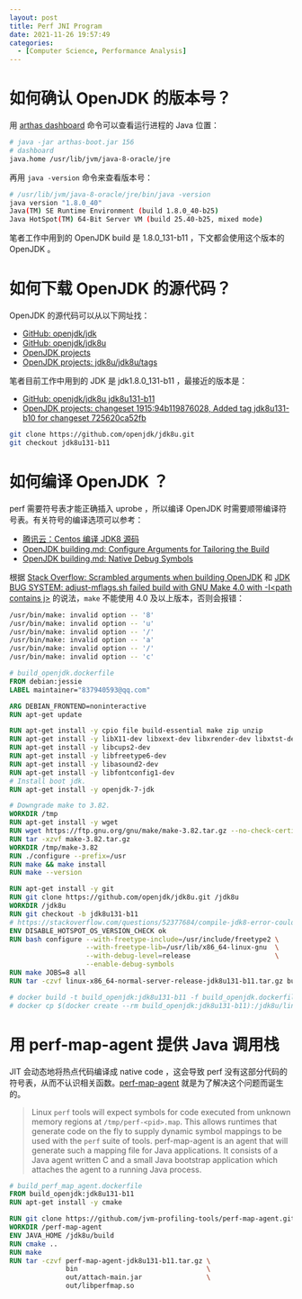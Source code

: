 ```yaml
---
layout: post
title: Perf JNI Program
date: 2021-11-26 19:57:49
categories:
  - [Computer Science, Performance Analysis]
---
```


# 如何确认 OpenJDK 的版本号？

用 [arthas dashboard](https://arthas.aliyun.com/doc/en/dashboard.html) 命令可以查看运行进程的 Java 位置：

```bash
# java -jar arthas-boot.jar 156
# dashboard
java.home /usr/lib/jvm/java-8-oracle/jre
```

再用 `java -version` 命令来查看版本号：
```bash
# /usr/lib/jvm/java-8-oracle/jre/bin/java -version
java version "1.8.0_40"
Java(TM) SE Runtime Environment (build 1.8.0_40-b25)
Java HotSpot(TM) 64-Bit Server VM (build 25.40-b25, mixed mode)
```

笔者工作中用到的 OpenJDK build 是 1.8.0\_131-b11 ，下文都会使用这个版本的 OpenJDK 。

# 如何下载 OpenJDK 的源代码？

OpenJDK 的源代码可以从以下网址找：

+ [GitHub: openjdk/jdk](https://github.com/openjdk/jdk)
+ [GitHub: openjdk/jdk8u](https://github.com/openjdk/jdk8u)
+ [OpenJDK projects](https://hg.openjdk.java.net/)
+ [OpenJDK projects: jdk8u/jdk8u/tags](https://hg.openjdk.java.net/jdk8u/jdk8u/tags)

笔者目前工作中用到的 JDK 是 jdk1.8.0\_131-b11 ，最接近的版本是：

+ [GitHub: openjdk/jdk8u jdk8u131-b11](https://github.com/openjdk/jdk8u/tree/jdk8u131-b11)
+ [OpenJDK projects: changeset 1915:94b119876028, Added tag jdk8u131-b10 for changeset 725620ca52fb](https://hg.openjdk.java.net/jdk8u/jdk8u/rev/94b119876028)

```bash
git clone https://github.com/openjdk/jdk8u.git
git checkout jdk8u131-b11
```

# 如何编译 OpenJDK ？

perf 需要符号表才能正确插入 uprobe ，所以编译 OpenJDK 时需要顺带编译符号表。有关符号的编译选项可以参考：

+ [腾讯云：Centos 编译 JDK8 源码](https://cloud.tencent.com/developer/article/1701909)
+ [OpenJDK building.md: Configure Arguments for Tailoring the Build](https://github.com/openjdk/jdk/blob/master/doc/building.md#configure-arguments-for-tailoring-the-build)
+ [OpenJDK building.md: Native Debug Symbols](https://github.com/openjdk/jdk/blob/master/doc/building.md#native-debug-symbols)

根据 [Stack Overflow: Scrambled arguments when building OpenJDK](https://stackoverflow.com/questions/21246042/scrambled-arguments-when-building-openjdk) 和 [JDK BUG SYSTEM: adjust-mflags.sh failed build with GNU Make 4.0 with -I\<path contains j\>](https://bugs.openjdk.java.net/browse/JDK-8028407) 的说法，`make` 不能使用 4.0 及以上版本，否则会报错：

```bash
/usr/bin/make: invalid option -- '8'
/usr/bin/make: invalid option -- 'u'
/usr/bin/make: invalid option -- '/'
/usr/bin/make: invalid option -- 'a'
/usr/bin/make: invalid option -- '/'
/usr/bin/make: invalid option -- 'c'
```

```dockerfile
# build_openjdk.dockerfile
FROM debian:jessie
LABEL maintainer="837940593@qq.com"

ARG DEBIAN_FRONTEND=noninteractive
RUN apt-get update

RUN apt-get install -y cpio file build-essential make zip unzip
RUN apt-get install -y libX11-dev libxext-dev libxrender-dev libxtst-dev libxt-dev
RUN apt-get install -y libcups2-dev
RUN apt-get install -y libfreetype6-dev
RUN apt-get install -y libasound2-dev
RUN apt-get install -y libfontconfig1-dev
# Install boot jdk.
RUN apt-get install -y openjdk-7-jdk

# Downgrade make to 3.82.
WORKDIR /tmp
RUN apt-get install -y wget
RUN wget https://ftp.gnu.org/gnu/make/make-3.82.tar.gz --no-check-certificate
RUN tar -xzvf make-3.82.tar.gz
WORKDIR /tmp/make-3.82
RUN ./configure --prefix=/usr
RUN make && make install
RUN make --version

RUN apt-get install -y git
RUN git clone https://github.com/openjdk/jdk8u.git /jdk8u
WORKDIR /jdk8u
RUN git checkout -b jdk8u131-b11
# https://stackoverflow.com/questions/52377684/compile-jdk8-error-could-not-find-freetype
ENV DISABLE_HOTSPOT_OS_VERSION_CHECK ok
RUN bash configure --with-freetype-include=/usr/include/freetype2 \
                   --with-freetype-lib=/usr/lib/x86_64-linux-gnu  \
                   --with-debug-level=release                     \
                   --enable-debug-symbols
RUN make JOBS=8 all
RUN tar -czvf linux-x86_64-normal-server-release-jdk8u131-b11.tar.gz build
```

```bash
# docker build -t build_openjdk:jdk8u131-b11 -f build_openjdk.dockerfile .
# docker cp $(docker create --rm build_openjdk:jdk8u131-b11):/jdk8u/linux-x86_64-normal-server-release-jdk8u131-b11.tar.gz .
```

# 用 perf-map-agent 提供 Java 调用栈

JIT 会动态地将热点代码编译成 native code ，这会导致 perf 没有这部分代码的符号表，从而不认识相关函数。[perf-map-agent](https://github.com/jvm-profiling-tools/perf-map-agent) 就是为了解决这个问题而诞生的。

> Linux `perf` tools will expect symbols for code executed from unknown memory regions at `/tmp/perf-<pid>.map`. This allows runtimes that generate code on the fly to supply dynamic symbol mappings to be used with the `perf` suite of tools.
> perf-map-agent is an agent that will generate such a mapping file for Java applications. It consists of a Java agent written C and a small Java bootstrap application which attaches the agent to a running Java process.

```dockerfile
# build_perf_map_agent.dockerfile
FROM build_openjdk:jdk8u131-b11
RUN apt-get install -y cmake

RUN git clone https://github.com/jvm-profiling-tools/perf-map-agent.git /perf-map-agent
WORKDIR /perf-map-agent
ENV JAVA_HOME /jdk8u/build
RUN cmake ..
RUN make
RUN tar -czvf perf-map-agent-jdk8u131-b11.tar.gz \
              bin                                \
              out/attach-main.jar                \
              out/libperfmap.so
```
